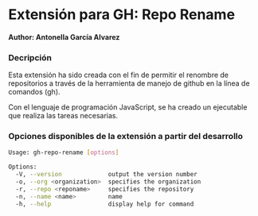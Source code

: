 # Extensión para GH: Repo Rename
#### Author: Antonella García Alvarez

### Decripción

Esta extensión ha sido creada con el fin de permitir el renombre de repositorios a través de la herramienta de manejo de github en la línea de comandos (gh).

Con el lenguaje de programación JavaScript, se ha creado un ejecutable que realiza las tareas necesarias.

### Opciones disponibles de la extensión a partir del desarrollo

```bash
Usage: gh-repo-rename [options]

Options:
  -V, --version             output the version number
  -o, --org <organization>  specifies the organization
  -r, --repo <reponame>     specifies the repository
  -n, --name <name>         name
  -h, --help                display help for command

```
